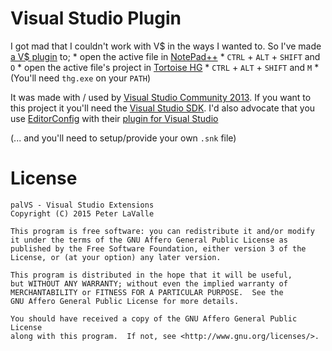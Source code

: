 # Visual Studio Plugin

I got mad that I couldn't work with V$ in the ways I wanted to.
So I've made [a V$ plugin](https://github.com/g-pechorin/palVS/raw/master/dist/palVSNPpp.vsix) to;
	* open the active file in [NotePad++](https://notepad-plus-plus.org/)
		* `CTRL` + `ALT` + `SHIFT` and `O`
	* open the active file's project in [Tortoise HG](http://tortoisehg.bitbucket.org/)
		* `CTRL` + `ALT` + `SHIFT` and `M`
		* (You'll need `thg.exe` on your `PATH`)

It was made with / used by [Visual Studio Community 2013](https://www.visualstudio.com/en-us/products/visual-studio-community-vs.aspx).
If you want to this project it you'll need the [Visual Studio SDK](https://www.microsoft.com/en-gb/download/details.aspx?id=40758).
I'd also advocate that you use [EditorConfig](http://editorconfig.org/) with their [plugin for Visual Studio](https://github.com/editorconfig/editorconfig-visualstudio#readme)

(... and you'll need to setup/provide your own `.snk` file)

# License

	palVS - Visual Studio Extensions
    Copyright (C) 2015 Peter LaValle

    This program is free software: you can redistribute it and/or modify
    it under the terms of the GNU Affero General Public License as
    published by the Free Software Foundation, either version 3 of the
    License, or (at your option) any later version.

    This program is distributed in the hope that it will be useful,
    but WITHOUT ANY WARRANTY; without even the implied warranty of
    MERCHANTABILITY or FITNESS FOR A PARTICULAR PURPOSE.  See the
    GNU Affero General Public License for more details.

    You should have received a copy of the GNU Affero General Public License
    along with this program.  If not, see <http://www.gnu.org/licenses/>.